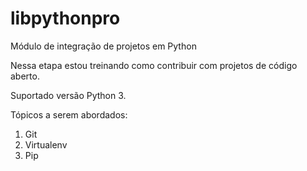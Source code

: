 # libpythonpro
Módulo de integração de projetos em Python

Nessa etapa estou treinando como contribuir com projetos de código aberto.

Suportado versão Python 3.

Tópicos a serem abordados:
1. Git
2. Virtualenv
3. Pip